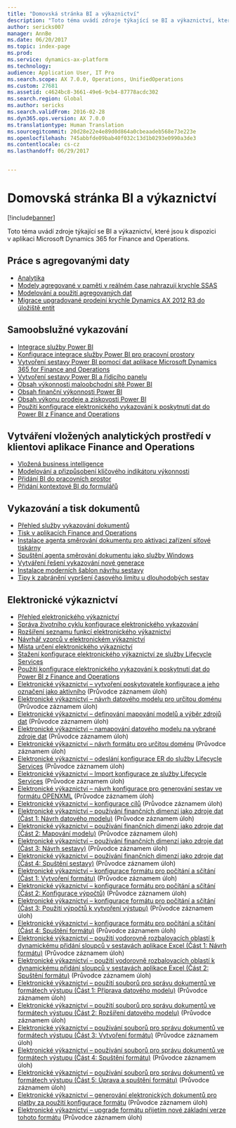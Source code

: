 ```yaml
---
title: "Domovská stránka BI a výkaznictví"
description: "Toto téma uvádí zdroje týkající se BI a výkaznictví, které jsou k dispozici v aplikaci Microsoft Dynamics 365 for Finance and Operations."
author: sericks007
manager: AnnBe
ms.date: 06/20/2017
ms.topic: index-page
ms.prod: 
ms.service: dynamics-ax-platform
ms.technology: 
audience: Application User, IT Pro
ms.search.scope: AX 7.0.0, Operations, UnifiedOperations
ms.custom: 27681
ms.assetid: c4624bc8-3661-49e6-9cb4-87778acdc302
ms.search.region: Global
ms.author: sericks
ms.search.validFrom: 2016-02-28
ms.dyn365.ops.version: AX 7.0.0
ms.translationtype: Human Translation
ms.sourcegitcommit: 20d28e22e4e89d0d864a0cbeaadeb568e73e223e
ms.openlocfilehash: 745abbfde09bab40f032c13d1b0293e0990a3de3
ms.contentlocale: cs-cz
ms.lasthandoff: 06/29/2017


---
```


# <a name="bi-amp-reporting-home-page"></a>Domovská stránka BI a výkaznictví

[!include[banner](../includes/banner.md)]


Toto téma uvádí zdroje týkající se BI a výkaznictví, které jsou k dispozici v aplikaci Microsoft Dynamics 365 for Finance and Operations. 

<a name="working-with-aggregate-data"></a>Práce s agregovanými daty
---------------------------

-   [Analytika](analytics.md)
-   [Modely agregované v paměti v reálném čase nahrazují krychle SSAS](..\migration-upgrade\in-memory-real-time-aggregate-models.md)
-   [Modelování a použití agregovaných dat](model-aggregate-data.md)
-   [Migrace upgradované prodejní krychle Dynamics AX 2012 R3 do úložiště entit](..\migration-upgrade\migrate-upgraded-cube-entity-store.md)

## <a name="self-service-reporting"></a>Samoobslužné vykazování
-   [Integrace služby Power BI](power-bi-integration.md)
-   [Konfigurace integrace služby Power BI pro pracovní prostory](configure-power-bi-integration.md)
-   [Vytvoření sestavy Power BI pomocí dat aplikace Microsoft Dynamics 365 for Finance and Operations](create-powerbi-report-data.md)
-   [Vytvoření sestavy Power BI a řídicího panelu](create-powerbi-report-dashboard.md)
-   [Obsah výkonnosti maloobchodní sítě Power BI](retail-channel-performance-dashboard-power-bi-data.md)
-   [Obsah finanční výkonnosti Power BI](financial-performance-power-bi-content-pack.md)
-   [Obsah výkonu prodeje a ziskovosti Power BI](sales-profitability-performance-content-pack.md)
-   [Použití konfigurace elektronického vykazování k poskytnutí dat do Power BI z Finance and Operations](general-electronic-reporting-report-configuration-get-data-powerbi.md)

## <a name="building-embedded-analytical-experiences-in-the-finance-and-operations-client"></a>Vytváření vložených analytických prostředí v klientovi aplikace Finance and Operations
-   [Vložená business intelligence](analytics.md#embedded-business-intelligence)
-   [Modelování a přizpůsobení klíčového indikátoru výkonnosti](analytics.md#kpi-modeling-and-customization)
-   [Přidání BI do pracovních prostor](add-bi-workspaces.md)
-   [Přidání kontextové BI do formulářů](add-contextual-bi-forms.md)

## <a name="document-reporting-and-printing"></a>Vykazování a tisk dokumentů
-   [Přehled služby vykazování dokumentů](document-reporting-services.md)
-   [Tisk v aplikacích Finance and Operations](print-documents.md)
-   [Instalace agenta směrování dokumentu pro aktivaci zařízení síťové tiskárny](install-document-routing-agent.md)
-   [Spuštění agenta směrování dokumentu jako služby Windows](run-document-routing-agent-as-windows-service.md)
-   [Vytváření řešení vykazování nové generace](create-nextgen-reporting-solutions.md)
-   [Instalace moderních šablon návrhu sestavy](install-modern-report-design-templates.md)
-   [Tipy k zabránění vypršení časového limitu u dlouhodobých sestav](prevent-long-running-reports-timing-out.md)

## <a name="electronic-reporting"></a>Elektronické výkaznictví
-   [Přehled elektronického výkaznictví](general-electronic-reporting.md)
-   [Správa životního cyklu konfigurace elektronického vykazování](general-electronic-reporting-manage-configuration-lifecycle.md)
-   [Rozšíření seznamu funkcí elektronického výkaznictví](general-electronic-reporting-formulas-list-extension.md)
-   [Návrhář vzorců v elektronickém výkaznictví](general-electronic-reporting-formula-designer.md)
-   [Místa určení elektronického výkaznictví](electronic-reporting-destinations.md)
-   [Stažení konfigurace elektronického výkaznictví ze služby Lifecycle Services](download-electronic-reporting-configuration-lcs.md)
-   [Použití konfigurace elektronického vykazování k poskytnutí dat do Power BI z Finance and Operations](general-electronic-reporting-report-configuration-get-data-powerbi.md)
-   [Elektronické výkaznictví – vytvoření poskytovatele konfigurace a jeho označení jako aktivního](http://ax.help.dynamics.com/en/wiki/er-select-service-provider/) (Průvodce záznamem úloh)
-   [Elektronické výkaznictví – návrh datového modelu pro určitou doménu](http://ax.help.dynamics.com/en/wiki/er-design-domain-specific-data-model/) (Průvodce záznamem úloh)
-   [Elektronické výkaznictví – definování mapování modelů a výběr zdrojů dat](http://ax.help.dynamics.com/en/wiki/er-define-model-mapping-and-select-data-sources/) (Průvodce záznamem úloh)
-   [Elektronické výkaznictví – namapování datového modelu na vybrané zdroje dat](http://ax.help.dynamics.com/en/wiki/er-map-data-model-to-selected-data-sources/) (Průvodce záznamem úloh)
-   [Elektronické výkaznictví – návrh formátu pro určitou doménu](http://ax.help.dynamics.com/en/wiki/er-design-domain-specific-format/) (Průvodce záznamem úloh)
-   [Elektronické výkaznictví – odeslání konfigurace ER do služby Lifecycle Services](http://ax.help.dynamics.com/en/wiki/upload-a-configuration-into-lifecycle-services/) (Průvodce záznamem úloh)
-   [Elektronické výkaznictví – Import konfigurace ze služby Lifecycle Services](http://ax.help.dynamics.com/en/wiki/import-a-configuration-from-lifecycle-services/) (Průvodce záznamem úloh)
-   [Elektronické výkaznictví – návrh konfigurace pro generování sestav ve formátu OPENXML](http://ax.help.dynamics.com/en/wiki/design-a-configuration-for-generating-reports-in-openxml-format/) (Průvodce záznamem úloh)
-   [Elektronické výkaznictví – konfigurace cílů](http://ax.help.dynamics.com/en/wiki/configure-destinations/) (Průvodce záznamem úloh)
-   [Elektronické výkaznictví – používání finančních dimenzí jako zdroje dat (Část 1: Návrh datového modelu)](http://ax.help.dynamics.com/en/wiki/er-use-financial-dimensions-as-a-data-source-part-1-design-data-model/) (Průvodce záznamem úloh)
-   [Elektronické výkaznictví – používání finančních dimenzí jako zdroje dat (Část 2: Mapování modelu)](http://ax.help.dynamics.com/en/wiki/er-use-financial-dimensions-as-a-data-source-part-2-model-mapping/) (Průvodce záznamem úloh)
-   [Elektronické výkaznictví – používání finančních dimenzí jako zdroje dat (Část 3: Návrh sestavy)](http://ax.help.dynamics.com/en/wiki/er-use-financial-dimensions-as-a-data-source-part-3-design-the-report/) (Průvodce záznamem úloh)
-   [Elektronické výkaznictví – používání finančních dimenzí jako zdroje dat (Část 4: Spuštění sestavy)](http://ax.help.dynamics.com/en/wiki/er-use-financial-dimensions-as-a-data-source-part-4-run-the-report/) (Průvodce záznamem úloh)
-   [Elektronické výkaznictví – konfigurace formátu pro počítání a sčítání (Část 1: Vytvoření formátu)](http://ax.help.dynamics.com/en/wiki/er-configure-format-to-do-counting-and-summing-part-1-create-format/) (Průvodce záznamem úloh)
-   [Elektronické výkaznictví – konfigurace formátu pro počítání a sčítání (Část 2: Konfigurace výpočtů)](http://ax.help.dynamics.com/en/wiki/er-configure-format-to-do-counting-and-summing-part-2-configure-computations/) (Průvodce záznamem úloh)
-   [Elektronické výkaznictví – konfigurace formátu pro počítání a sčítání (Část 3: Použití výpočtů k vytvoření výstupu)](http://ax.help.dynamics.com/en/wiki/er-configure-format-to-do-counting-and-summing-part-3-use-computations-to-make-the-output/) (Průvodce záznamem úloh)
-   [Elektronické výkaznictví – konfigurace formátu pro počítání a sčítání (Část 4: Spuštění formátu)](http://ax.help.dynamics.com/en/wiki/er-configure-format-to-do-counting-and-summing-part-4-run-format/) (Průvodce záznamem úloh)
-   [Elektronické výkaznictví – použití vodorovně rozbalovacích oblastí k dynamickému přidání sloupců v sestavách aplikace Excel (Část 1: Návrh formátu)](http://ax.help.dynamics.com/en/wiki/er-use-horizontally-expandable-ranges-to-dynamically-add-columns-in-excel-reports-part-1-design-format/) (Průvodce záznamem úloh)
-   [Elektronické výkaznictví – použití vodorovně rozbalovacích oblastí k dynamickému přidání sloupců v sestavách aplikace Excel (Část 2: Spuštění formátu)](http://ax.help.dynamics.com/en/wiki/er-use-horizontally-expandable-ranges-to-dynamically-add-columns-in-excel-reports-part-2-run-format/) (Průvodce záznamem úloh)
-   [Elektronické výkaznictví – použití souborů pro správu dokumentů ve formátech výstupu (Část 1: Příprava datového modelu)](http://ax.help.dynamics.com/en/wiki/er-use-document-management-files-in-format-outputs-part-1-prepare-data-model/) (Průvodce záznamem úloh)
-   [Elektronické výkaznictví – použití souborů pro správu dokumentů ve formátech výstupu (Část 2: Rozšíření datového modelu)](http://ax.help.dynamics.com/en/wiki/er-use-document-management-files-in-format-outputs-part-2-extend-data-model/) (Průvodce záznamem úloh)
-   [Elektronické výkaznictví – používání souborů pro správu dokumentů ve formátech výstupu (Část 3: Vytvoření formátu)](http://ax.help.dynamics.com/en/wiki/er-use-document-management-files-in-format-outputs-part-3-create-format/) (Průvodce záznamem úloh)
-   [Elektronické výkaznictví – používání souborů pro správu dokumentů ve formátech výstupu (Část 4: Spuštění formátu)](http://ax.help.dynamics.com/en/wiki/er-use-document-management-files-in-format-outputs-part-4-run-format/) (Průvodce záznamem úloh)
-   [Elektronické výkaznictví – používání souborů pro správu dokumentů ve formátech výstupu (Část 5: Úprava a spuštění formátu)](http://ax.help.dynamics.com/en/wiki/er-use-document-management-files-in-format-outputs-part-5-modify-and-run-format/) (Průvodce záznamem úloh)
-   [Elektronické výkaznictví – generování elektronických dokumentů pro platby za použití konfigurace formátu](http://ax.help.dynamics.com/en/wiki/generate-electronic-documents-for-payments-using-a-format-configuration/) (Průvodce záznamem úloh)
-   [Elektronické výkaznictví – upgrade formátu přijetím nové základní verze tohoto formátu](http://ax.help.dynamics.com/en/wiki/upgrade-your-format-by-adopting-a-new-base-version-of-that-format/) (Průvodce záznamem úloh)







